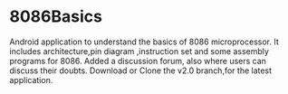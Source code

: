 # 8086Basics

Android application to understand the basics of 8086 microprocessor. 
It includes architecture,pin diagram ,instruction set and some assembly programs for 8086. Added a discussion forum, also where users can discuss their doubts.
Download or Clone the v2.0 branch,for the latest application.
